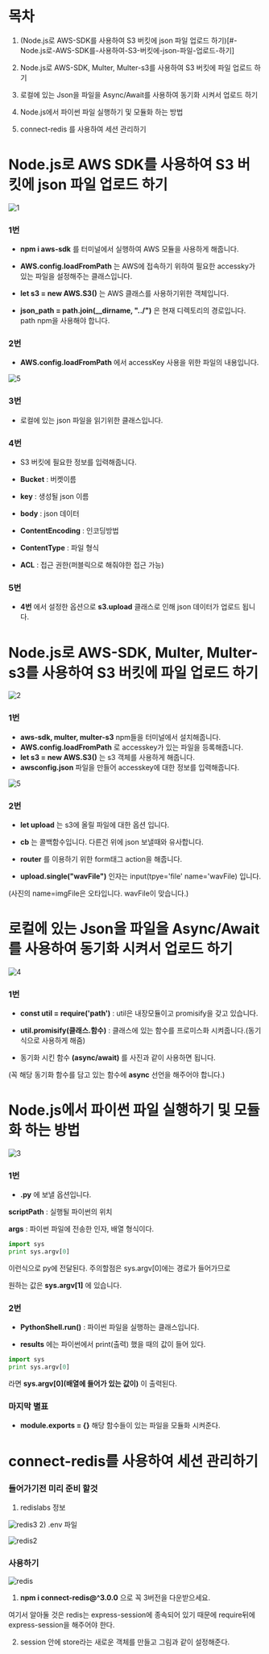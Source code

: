# 목차
1) (Node.js로 AWS-SDK를 사용하여 S3 버킷에 json 파일 업로드 하기)[#-Node.js로-AWS-SDK를-사용하여-S3-버킷에-json-파일-업로드-하기]

2) Node.js로 AWS-SDK, Multer, Multer-s3를 사용하여 S3 버킷에 파일 업로드 하기

3) 로컬에 있는 Json을 파일을 Async/Await를 사용하여 동기화 시켜서 업로드 하기

4) Node.js에서 파이썬 파일 실행하기 및 모듈화 하는 방법

5) connect-redis 를 사용하여 세션 관리하기

# Node.js로 AWS SDK를 사용하여 S3 버킷에 json 파일 업로드 하기

![1](https://user-images.githubusercontent.com/63000843/99182771-617ce300-277a-11eb-8456-b4d12f7daa24.PNG)
### 1번
- **npm i aws-sdk** 를 터미널에서 실행하여 AWS 모듈을 사용하게 해줍니다.

- **AWS.config.loadFromPath** 는 AWS에 접속하기 위하여 필요한 accessky가 있는 파일을 설정해주는 클래스입니다.

- **let s3 = new AWS.S3()** 는 AWS 클래스를 사용하기위한 객체입니다.

- **json_path = path.join(__dirname, "../")** 은 현재 디렉토리의 경로입니다. path npm을 사용해야 합니다.

### 2번
- **AWS.config.loadFromPath** 에서 accessKey 사용을 위한 파일의 내용입니다.

![5](https://user-images.githubusercontent.com/63000843/99182905-6bebac80-277b-11eb-8743-d2b9aa798d7e.PNG)

### 3번
- 로컬에 있는 json 파일을 읽기위한 클래스입니다.

### 4번
- S3 버킷에 필요한 정보를 입력해줍니다.

- **Bucket** : 버켓이름

- **key** : 생성될 json 이름

- **body** : json 데이터

- **ContentEncoding** : 인코딩방법

- **ContentType** : 파일 형식

- **ACL** : 접근 권한(퍼블릭으로 해줘야한 접근 가능)

### 5번
- **4번** 에서 설정한 옵션으로 **s3.upload** 클래스로 인해 json 데이터가 업로드 됩니다.

# Node.js로 AWS-SDK, Multer, Multer-s3를 사용하여 S3 버킷에 파일 업로드 하기
![2](https://user-images.githubusercontent.com/63000843/99182772-617ce300-277a-11eb-964b-e507420e9d0f.PNG)

### 1번
- **aws-sdk, multer, multer-s3** npm들을 터미널에서 설치해줍니다.
- **AWS.config.loadFromPath** 로 accesskey가 있는 파일을 등록해줍니다.
- **let s3 = new AWS.S3()** 는 s3 객체를 사용하게 해줍니다.
- **awsconfig.json** 파일을 만들어 accesskey에 대한 정보를 입력해줍니다.

![5](https://user-images.githubusercontent.com/63000843/99182905-6bebac80-277b-11eb-8743-d2b9aa798d7e.PNG)

### 2번
- **let upload** 는 s3에 올릴 파일에 대한 옵션 입니다.

- **cb** 는 콜백함수입니다. 다른건 위에 json 보낼때와 유사합니다.

- **router** 를 이용하기 위한 form태그 action을 해줍니다.

- **upload.single("wavFile")** 인자는 input(tpye='file' name='wavFile) 입니다.

(사진의 name=imgFile은 오타입니다. wavFile이 맞습니다.)

# 로컬에 있는 Json을 파일을 Async/Await를 사용하여 동기화 시켜서 업로드 하기
![4](https://user-images.githubusercontent.com/63000843/99182769-60e44c80-277a-11eb-9fd6-f2fc8e202b70.PNG)

### 1번

- **const util = require('path')** : util은 내장모듈이고 promisify을 갖고 있습니다. 

- **util.promisify(클래스.함수)** : 클래스에 있는 함수를 프로미스화 시켜줍니다.(동기식으로 사용하게 해줌)

- 동기화 시킨 함수 **(async/await)** 를 사진과 같이 사용하면 됩니다.

(꼭 해당 동기화 함수를 담고 있는 함수에 **async** 선언을 해주어야 합니다.)




# Node.js에서 파이썬 파일 실행하기 및 모듈화 하는 방법
![3](https://user-images.githubusercontent.com/63000843/99182767-5fb31f80-277a-11eb-9e0a-2d8a37645a1c.PNG)

### 1번
- **.py** 에 보낼 옵션입니다.

**scriptPath** : 실행될 파이썬의 위치

**args** : 파이썬 파일에 전송한 인자, 배열 형식이다.

```python
import sys
print sys.argv[0] 
```
이런식으로 py에 전달된다. 주의할점은 sys.argv[0]에는 경로가 들어가므로

원하는 값은 **sys.argv[1]** 에 있습니다.

### 2번
- **PythonShell.run()** : 파이썬 파일을 실행하는 클래스입니다.

- **results** 에는 파이썬에서 print(출력) 했을 때의 값이 들어 있다.
```python
import sys
print sys.argv[0]
```
라면 **sys.argv[0](배열에 들어가 있는 값이)** 이 출력된다.

### 마지막 별표

- **module.exports = {}** 해당 함수들이 있는 파일을 모듈화 시켜준다.

# connect-redis를 사용하여 세션 관리하기
### 들어가기전 미리 준비 할것
1) redislabs 정보

![redis3](https://user-images.githubusercontent.com/63000843/99532429-a35e9100-29e7-11eb-9bd5-f751aeab7bad.PNG)
2) .env 파일

![redis2](https://user-images.githubusercontent.com/63000843/99532432-a48fbe00-29e7-11eb-849c-704da87c0b94.PNG)
### 사용하기
![redis](https://user-images.githubusercontent.com/63000843/99531973-e409da80-29e6-11eb-8a18-fdfa1f1cdde9.PNG)

1) **npm i connect-redis@^3.0.0** 으로 꼭 3버전을 다운받으세요.

여기서 알아둘 것은 redis는 express-session에 종속되어 있기 때문에 require뒤에 express-session을 해주어야 한다.

2) session 안에 store라는 새로운 객체를 만들고 그림과 같이 설정해준다.
